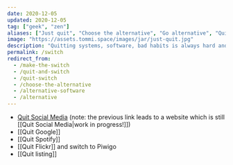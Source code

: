 ```yaml
---
date: 2020-12-05
updated: 2020-12-05
tag: ["geek", "zen"]
aliases: ["Just quit", "Choose the alternative", "Go alternative", "Quit and switch"]
image: "https://assets.tommi.space/images/jar/just-quit.jpg"
description: "Quitting systems, software, bad habits is always hard and often painful. Nevertheless, if it's for the best, it's worth it. Below some of the things I'm quitting."
permalink: /switch
redirect_from:
  - /make-the-switch
  - /quit-and-switch
  - /quit-switch
  - /choose-the-alternative
  - /alternative-software
  - /alternative
---
```

- [Quit Social Media](https://quitsocialmedia.club) (note: the previous link leads to a website which is still [[Quit Social Media|work in progress!]])
- [[Quit Google]]
- [[Quit Spotify]]
- [[Quit Flickr]] and switch to Piwigo
- [[Quit listing]]
